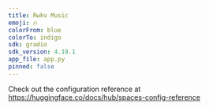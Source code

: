 ```yaml
---
title: Rwkv Music
emoji: 🔥
colorFrom: blue
colorTo: indigo
sdk: gradio
sdk_version: 4.19.1
app_file: app.py
pinned: false
---
```


Check out the configuration reference at https://huggingface.co/docs/hub/spaces-config-reference
